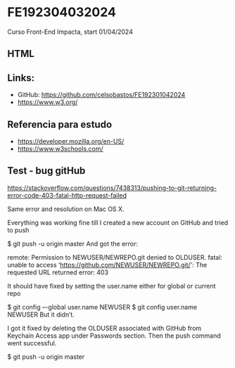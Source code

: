 # FE192304032024

Curso Front-End Impacta, start 01/04/2024

## HTML

## Links:

- GitHub: https://github.com/celsobastos/FE192301042024
- https://www.w3.org/

## Referencia para estudo

- https://developer.mozilla.org/en-US/
- https://www.w3schools.com/


## Test - bug gitHub
https://stackoverflow.com/questions/7438313/pushing-to-git-returning-error-code-403-fatal-http-request-failed

Same error and resolution on Mac OS X.

Everything was working fine till I created a new account on GitHub and tried to push

$ git push -u origin master
And got the error:

remote: Permission to NEWUSER/NEWREPO.git denied to OLDUSER. fatal: unable to access ‘https://github.com/NEWUSER/NEWREPO.git/': The requested URL returned error: 403

It should have fixed by setting the user.name either for global or current repo

$ git config –-global user.name NEWUSER
$ git config user.name NEWUSER
But it didn’t.

I got it fixed by deleting the OLDUSER associated with GitHub from Keychain Access app under Passwords section. Then the push command went successful.

$ git push -u origin master
